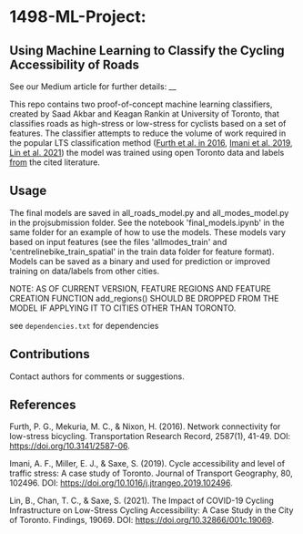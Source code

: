 # 1498-ML-Project: 
## Using Machine Learning to Classify the Cycling Accessibility of Roads

See our Medium article for further details: __

This repo contains two proof-of-concept machine learning classifiers, created by Saad Akbar and Keagan Rankin at University of Toronto, that classifies roads as high-stress or low-stress for cyclists based on a set of features. The classifier attempts to reduce the volume of work required in the popular LTS classification method ([Furth et al. in 2016](https://journals.sagepub.com/doi/pdf/10.3141/2587-06), [Imani et al. 2019](https://journals.sagepub.com/doi/10.3141/2587-06), [Lin et al. 2021](https://findingspress.org/article/19069-the-impact-of-covid-19-cycling-infrastructure-on-low-stress-cycling-accessibility-a-case-study-in-the-city-of-toronto)) the model was trained using open Toronto data and labels [from](https://github.com/lin-bo/Toronto_LTS_network) the cited literature.

## Usage
The final models are saved in all_roads_model.py and all_modes_model.py in the projsubmission folder. See the notebook 'final_models.ipynb' in the same folder for an example of how to use the models. These models vary based on input features (see the files 'allmodes_train' and 'centrelinebike_train_spatial' in the train data folder for feature format). Models can be saved as a binary and used for prediction or improved training on data/labels from other cities.

NOTE: AS OF CURRENT VERSION, FEATURE REGIONS AND FEATURE CREATION FUNCTION add_regions() SHOULD BE DROPPED FROM THE MODEL IF APPLYING IT TO CITIES OTHER THAN TORONTO.

see `dependencies.txt` for dependencies

## Contributions
Contact authors for comments or suggestions.

## References
Furth, P. G., Mekuria, M. C., & Nixon, H. (2016). Network connectivity for low-stress bicycling. Transportation Research Record, 2587(1), 41-49. DOI: https://doi.org/10.3141/2587-06.

Imani, A. F., Miller, E. J., & Saxe, S. (2019). Cycle accessibility and level of traffic stress: A case study of Toronto. Journal of Transport Geography, 80, 102496. DOI: https://doi.org/10.1016/j.jtrangeo.2019.102496.

Lin, B., Chan, T. C., & Saxe, S. (2021). The Impact of COVID-19 Cycling Infrastructure on Low-Stress Cycling Accessibility: A Case Study in the City of Toronto. Findings, 19069. DOI: https://doi.org/10.32866/001c.19069.
